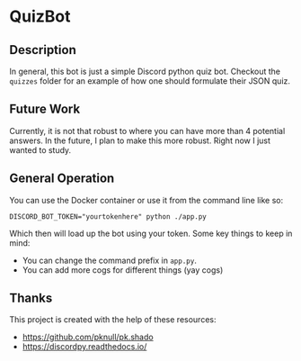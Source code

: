 # QuizBot

## Description

In general, this bot is just a simple Discord python quiz bot.
Checkout the `quizzes` folder for an example of how one should
formulate their JSON quiz. 


## Future Work
Currently, it is not that robust to where you can have more than 
4 potential answers. In the future, I plan to make this more
robust. Right now I just wanted to study. 

## General Operation

You can use the Docker container or use it from the command line
like so:

```console
DISCORD_BOT_TOKEN="yourtokenhere" python ./app.py
```

Which then will load up the bot using your token. Some key things
to keep in mind:

- You can change the command prefix in `app.py`.
- You can add more cogs for different things (yay cogs)

## Thanks
This project is created with the help of these resources:
- https://github.com/pknull/pk.shado
- https://discordpy.readthedocs.io/
